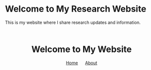 # Welcome to My Research Website
This is my website where I share research updates and information.
<header style="text-align: center; padding: 10px;">
    <h1>Welcome to My Website</h1>
    <nav>
        <a href="index.html" style="margin: 0 10px;">Home</a>
        <a href="about.html" style="margin: 0 10px;">About</a>
    </nav>
</header>
